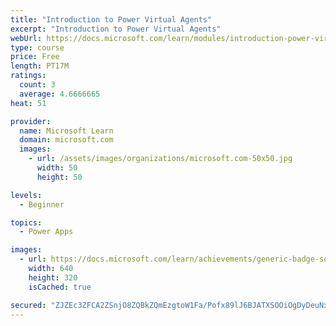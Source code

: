 ```yaml
---
title: "Introduction to Power Virtual Agents"
excerpt: "Introduction to Power Virtual Agents"
webUrl: https://docs.microsoft.com/learn/modules/introduction-power-virtual-agents/
type: course
price: Free
length: PT17M
ratings:
  count: 3
  average: 4.6666665
heat: 51

provider:
  name: Microsoft Learn
  domain: microsoft.com
  images:
    - url: /assets/images/organizations/microsoft.com-50x50.jpg
      width: 50
      height: 50

levels:
  - Beginner

topics:
  - Power Apps

images:
  - url: https://docs.microsoft.com/learn/achievements/generic-badge-social.png
    width: 640
    height: 320
    isCached: true

secured: "ZJZEc3ZFCA2ZSnjO8ZQBkZQmEzgtoW1Fa/Pofx89lJ6BJATXSOOiOgDyDeuNxhLZx7Wu0r4Orkqh5VGHDwUgF8FJNE4eVLWfwYJWO0LnTtlMHVZryoPJjpaEXwSYygozUs4S/byh8xpy65IGy8YVGB9GyA0uyKdJ4FXKl07vFU48pvMQvLbYhzF5DfYXmeZspNGDHkYQqaFwn1cjsYrbuAEcIpLkyqGI+fbAj+Ntb07BpdcqNLPbtE172fB8KjVR/2f4TT5QU1qjTPRRErOxMBx2ZY95XSHwVxUw0m2SSn3AwiMGDDVtJpiKqnwvDffMrFvhkNPoJ1f4v3K+PFGGzBFrawh4RjJGsFTETDy5JC9mm9vQivZHV1A3pBi07Hogymf2jtZAddrTT1wlFEuV/ZhbW2C+ga2YDWu+3v9YevA=;rLc6zrorJV01kRbYMFviXA=="
---
```


